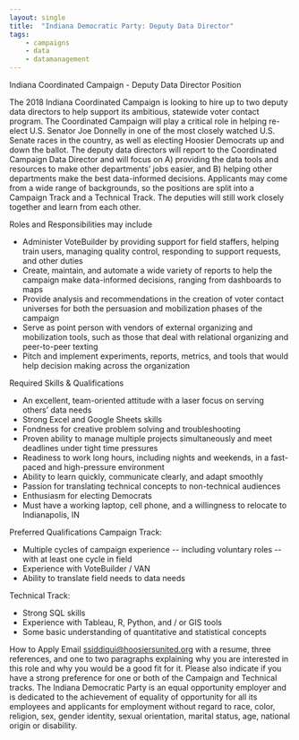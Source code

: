 ```yaml
---
layout: single
title:  "Indiana Democratic Party: Deputy Data Director"
tags: 
    - campaigns
    - data
    - datamanagement
---
```


Indiana Coordinated Campaign - Deputy Data Director Position

The 2018 Indiana Coordinated Campaign is looking to hire up to two deputy data directors to help support its ambitious, statewide voter contact program. The Coordinated Campaign will play a critical role in
helping re-elect U.S. Senator Joe Donnelly in one of the most closely watched U.S. Senate races in the country, as well as electing Hoosier Democrats up and down the ballot.
The deputy data directors will report to the Coordinated Campaign Data Director and will focus on A) providing the data tools and resources to make other departments’ jobs easier, and B) helping other departments make the best data-informed decisions. Applicants may come from a wide range of backgrounds, so the positions are split into a Campaign Track and a Technical Track. The deputies will still work closely together and learn from each other.

Roles and Responsibilities may include
* Administer VoteBuilder by providing support for field staffers, helping train users, managing quality control, responding to support requests, and other duties
* Create, maintain, and automate a wide variety of reports to help the campaign make data-informed decisions, ranging from dashboards to maps
* Provide analysis and recommendations in the creation of voter contact universes for both the persuasion and mobilization phases of the campaign
* Serve as point person with vendors of external organizing and mobilization tools, such as those that deal with relational organizing and peer-to-peer texting
* Pitch and implement experiments, reports, metrics, and tools that would help decision making across the organization

Required Skills & Qualifications
* An excellent, team-oriented attitude with a laser focus on serving others’ data needs
* Strong Excel and Google Sheets skills
* Fondness for creative problem solving and troubleshooting
* Proven ability to manage multiple projects simultaneously and meet deadlines under tight time pressures
* Readiness to work long hours, including nights and weekends, in a fast-paced and high-pressure environment
* Ability to learn quickly, communicate clearly, and adapt smoothly
* Passion for translating technical concepts to non-technical audiences
* Enthusiasm for electing Democrats
* Must have a working laptop, cell phone, and a willingness to relocate to Indianapolis, IN

Preferred Qualifications
Campaign Track:
* Multiple cycles of campaign experience -- including voluntary roles -- with at least one cycle in field
* Experience with VoteBuilder / VAN
* Ability to translate field needs to data needs

Technical Track:
* Strong SQL skills
* Experience with Tableau, R, Python, and / or GIS tools
* Some basic understanding of quantitative and statistical concepts

How to Apply
Email ssiddiqui@hoosiersunited.org with a resume, three references, and one to two paragraphs explaining why you are interested in this role and why you would be a good fit for it. Please also
indicate if you have a strong preference for one or both of the Campaign and Technical tracks.
The Indiana Democratic Party is an equal opportunity employer and is dedicated to the achievement of equality of opportunity for all its employees and applicants for employment without regard to race, color, religion, sex, gender identity, sexual orientation, marital status, age, national origin or disability.
